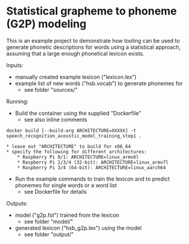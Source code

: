 # Statistical grapheme to phoneme (G2P) modeling

This is an example project to demonstrate how tooling can be used to generate phonetic
descriptions for words using a statistical approach, assuming that a large enough 
phonetical lexicon exists.

Inputs:
* manually created example lexicon ("lexicon.lex")
* example list of new words ("hsb.vocab") to generate phonemes for
    * see folder "sources/"

Running:

* Build the container using the supplied "Dockerfile"
    * see also inline comments
    
```console
docker build [--build-arg ARCHITECTURE=XXXXX] -t speech_recognition_acoustic_model_training_step1 .
```

    * leave out "ARCHITECTURE" to build for x86_64
    * specify the following for different architectures:
        * Raspberry Pi 0/1: ARCHITECTURE=linux_armv6l
        * Raspberry Pi 2/3/4 (32-bit): ARCHITECTURE=linux_armv7l
        * Raspberry Pi 3/4 (64-bit): ARCHITECTURE=linux_aarch64

* Run the example commands to train the lexicon and to predict phonemes for single words or a word list
    * see Dockerfile for details

Outputs:
* model ("g2p.fst") trained from the lexicon
    * see folder "model/"
* generated lexicon ("hsb_g2p.lex") using the model
    * see folder "output/"
